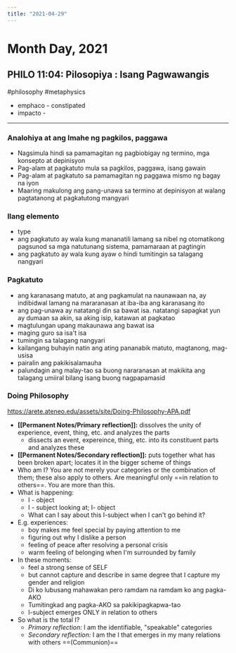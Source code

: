 ```yaml
---
title: "2021-04-29"
---
```


# Month Day, 2021
## PHILO 11:04: Pilosopiya : Isang Pagwawangis
#philosophy #metaphysics 
- emphaco - constipated
- impacto -

----

### Analohiya at ang Imahe ng pagkilos, paggawa
- Nagsimula hindi sa pamamagitan ng pagbiobigay ng termino, mga konsepto at depinisyon
- Pag-alam at pagkatuto mula sa pagkilos, paggawa, isang gawain
- Pag-alam at pagkatuto sa pamamagitan ng paggawa mismo ng bagay na iyon
- Maaring makulong ang pang-unawa sa termino at depinisyon at walang pagtatanong at pagkatutong mangyari

### Ilang elemento
- type
- ang pagkatuto ay wala kung mananatili lamang sa nibel ng otomatikong pagsunod sa mga natutunang sistema, pamamaraan at pagtingin
- ang pagkatuto ay wala kung ayaw o hindi tumitingin sa talagang nangyari

### Pagkatuto
- ang karanasang matuto, at ang pagkamulat na naunawaan na, ay indibidwal lamang na mararanasan at iba-iba ang karanasang ito
- ang pag-unawa ay natatangi din sa bawat isa. natatangi sapagkat yun ay dumaan sa akin, sa aking isip, katawan at pagkatao
- magtulungan upang makaunawa ang bawat isa
- maging guro sa isa't isa
- tumingin sa talagang nangyari
- kailangang buhayin natin ang ating pananabik matuto, magtanong, mag-usisa
- pairalin ang pakikisalamauha
- palundagin ang malay-tao sa buong nararanasan at makikita ang talagang umiiral bilang isang buong nagpapamasid

### Doing Philosophy
https://arete.ateneo.edu/assets/site/Doing-Philosophy-APA.pdf
- **[[Permanent Notes/Primary reflection]]:** dissolves the unity of experience, event, thing, etc. and analyzes the parts
	- dissects an event, expereince, thing, etc. into its constituent parts and analyzes these
- **[[Permanent Notes/Secondary reflection]]:** puts together what has been broken apart; locates it in the bigger scheme of things
- Who am I? You are not merely your categories or the combination of them; these also apply to others. Are meaningful only ==in relation to others==. You are more than this.
- What is happening:
	- I - object
	- I - subject looking at; I- object
	- What can I say about this I-subject when I can't go behind it?
- E.g. experiences:
	- boy makes me feel special by paying attention to me
	- figuring out why I dislike a person
	- feeling of peace after resolving a personal crisis
	- warm feeling of belonging when I'm surrounded by family
- In these moments: 
	- feel a strong sense of SELF
	- but cannot capture and describe in same degree that I capture my gender and religion
	- Di ko lubusang mahawakan pero ramdam na ramdam ko ang pagka-AKO
	- Tumitingkad ang pagka-AKO sa pakikipagkapwa-tao
	- I-subject emerges ONLY in relation to others
- So what is the total I?
	- *Primary reflection:* I am the identifiable, "speakable" categories
	- *Secondary reflection:* I am the I that emerges in my many relations with others ==(Communion)==